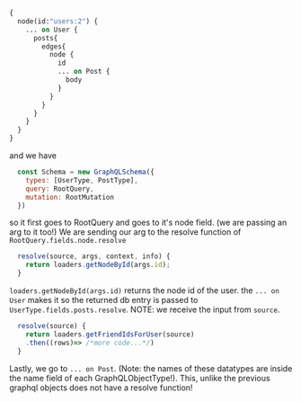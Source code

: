 

```graphql
{
  node(id:"users:2") {
    ... on User {
      posts{
        edges{
          node {
            id 
            ... on Post {
              body
            }
          }
        }
      }
    }
  }
}
```

and we have 

```js
  const Schema = new GraphQLSchema({
    types: [UserType, PostType], 
    query: RootQuery, 
    mutation: RootMutation 
  })
```

so it first goes to RootQuery and goes to it's node field. 
(we are passing an arg to it too!)
We are sending our arg to the resolve function of 
`RootQuery.fields.node.resolve`

```js
  resolve(source, args, context, info) {
    return loaders.getNodeById(args.id);
  }
```

`loaders.getNodeById(args.id)` returns the node id of the user. 
the `... on User` makes it so the returned db entry is passed to 
`UserType.fields.posts.resolve`. NOTE: we receive the input from `source`.

```js 
  resolve(source) {
    return loaders.getFriendIdsForUser(source)
    .then((rows)=> /*more code...*/)
  }
```

Lastly, we go to `... on Post`.
(Note: the names of these datatypes are inside the name field of 
each GraphQLObjectType!). This, unlike the previous graphql objects does
not have a resolve function!
